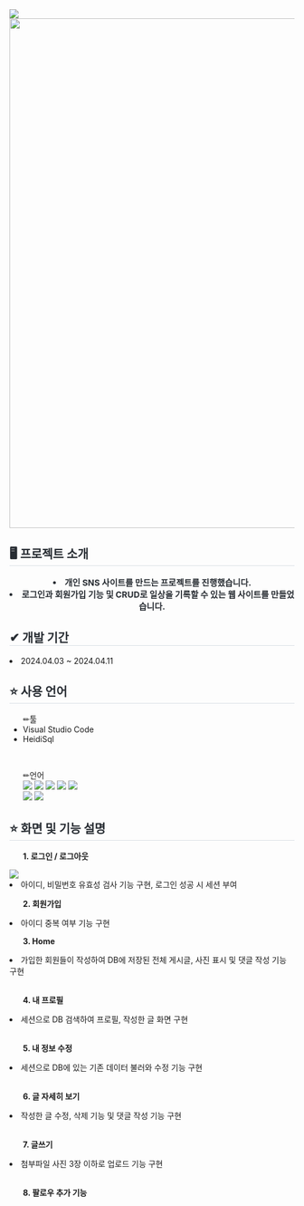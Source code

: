 <div>
    <img src="https://capsule-render.vercel.app/api?type=shark&color=f56363&height=240&text=Mimi&animation=scaleIn&fontColor=ffffff&fontSize=50" />
</div>
<div>
    <img src="https://github.com/vvyejivv/react_sample2/assets/153081833/f9e4d2d7-7433-4f43-bdc6-a9496998b0f2" style="width:900px;">
</div>
<div> 
      <h2 style="border-bottom: 1px solid #d8dee4; color: #282d33;"> 🖥 프로젝트 소개 </h2>  
      <div style="font-weight: 700; font-size: 15px; text-align: center; color: #282d33;"> 
        <li> 개인 SNS 사이트를 만드는 프로젝트를 진행했습니다.</li>
        <li> 로그인과 회원가입 기능 및 CRUD로 일상을 기록할 수 있는 웹 사이트를 만들었습니다. 
      </div> 
        <h2 style="border-bottom: 1px solid #d8dee4; color: #282d33;"> ✔ 개발 기간 </h2> 
        <li>2024.04.03 ~ 2024.04.11</li>
        <h2 style="border-bottom: 1px solid #d8dee4; color: #282d33;"> ⭐ 사용 언어 </h2> 
        <ul> ✏툴
            <li>Visual Studio Code</li>            
            <li>HeidiSql</li>            
        </ul>
        <br/>
        <ul> ✏언어
            <div style="text-align: left;">
            <img src="https://img.shields.io/badge/MySQL-4479A1?style=for-the-badge&logo=MySQL&logoColor=white">
            <img src="https://img.shields.io/badge/HTML5-E34F26?style=for-the-badge&logo=HTML5&logoColor=white">
            <img src="https://img.shields.io/badge/CSS3-1572B6?style=for-the-badge&logo=CSS3&logoColor=white">
            <img src="https://img.shields.io/badge/Javascript-F7DF1E?style=for-the-badge&logo=Javascript&logoColor=white">
            <img src="https://img.shields.io/badge/Java-007396?style=for-the-badge&logo=Java&logoColor=white">
            <br/>
            <img src="https://img.shields.io/badge/React-61DAFB?style=for-the-badge&logo=React&logoColor=white">
            <img src="https://img.shields.io/badge/Node.js-339933?style=for-the-badge&logo=Node.js&logoColor=white">
        </ul>
     <h2 style="border-bottom: 1px solid #d8dee4; color: #282d33;"> ⭐ 화면 및 기능 설명 </h2>
    <ul><b>1. 로그인 / 로그아웃</b></ul>
    <img src="https://github.com/vvyejivv/react_sample2/assets/153081833/928c72b8-69e8-412f-9ed4-e320d9c8ffb3">
    <br />
    <li>아이디, 비밀번호 유효성 검사 기능 구현, 로그인 성공 시 세션 부여</li>
    <ul><b>2. 회원가입 </b></ul>
    <li>아이디 중복 여부 기능 구현</li>
    <ul><b>3. Home </b></ul>
    <li>가입한 회원들이 작성하여 DB에 저장된 전체 게시글, 사진 표시 및   댓글 작성 기능 구현</li>
    <br />
    <ul><b>4. 내 프로필 </b></ul>
    <li>세션으로 DB 검색하여 프로필, 작성한 글 화면 구현</li>
    <br />
    <ul><b>5. 내 정보 수정 </b></ul>
    <li>세션으로 DB에 있는 기존 데이터 불러와 수정 기능 구현</li>
    <br />
    <ul><b>6. 글 자세히 보기 </b></ul>
    <li>작성한 글 수정, 삭제 기능 및  댓글 작성 기능 구현</li>
    <br />
    <ul><b>7. 글쓰기</b></ul>
    <li>첨부파일 사진 3장 이하로 업로드 기능 구현</li>
    <br />
    <ul><b>8. 팔로우 추가 기능 </b></ul>
    
</div>
    
